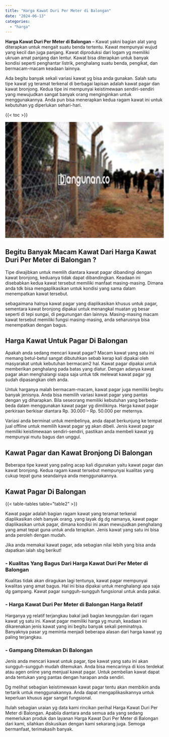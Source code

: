 ```yaml
---
title: "Harga Kawat Duri Per Meter di Balongan"
date: "2024-06-13"
categories: 
  - "harga"
---
```


**Harga Kawat Duri Per Meter di Balongan** – Kawat yakni bagian alat yang diterapkan untuk mengait suatu benda tertentu. Kawat mempunyai wujud yang kecil dan juga panjang. Kawat diproduksi dari logam yg memiliki ukruan amat panjang dan lentur. Kawat bisa diterapkan untuk banyak kondisi seperti penghantar listrik, penghalang suatu benda, pengikat, dan bermacam-macam keadaan lainnya.

Ada begitu banyak sekali variasi kawat yg bisa anda gunakan. Salah satu tipe kawat yg teramat terkenal di berbagai lapisan adalah kawat pagar dan kawat bronjong. Kedua tipe ini mempunyai keistimewaan sendiri-sendiri yang mewujudkan sangat banyak orang menginginkan untuk menggunakannya. Anda pun bisa menerapkan kedua ragam kawat ini untuk kebutuhan yg diperlukan sehari-hari.

{{< toc >}}

![Harga Kawat Duri Per Meter di Balongan](/images/jual-kawat-murah25.png)

## Begitu Banyak Macam Kawat Dari Harga Kawat Duri Per Meter di Balongan ?

Tipe diwajibkan untuk memlih diantara kawat pagar dibandingi dengan kawat bronjong, keduanya tidak dapat dibandingkan. Keadaan ini disebabkan kedua kawat tersebut memiliki manfaat masing-masing. Dimana anda tdk bisa mengaplikasikan untuk kondisi yang sama dalam menempatkan kawat tersebut.

sebagaimana halnya kawat pagar yang diaplikasikan khusus untuk pagar, sementara kawat bronjong dipakai untuk menangkal muatan yg besar seperti di tepi sungai, di pegunungan dan lainnya. Masing-masing macam kawat tersebut memiliki fungsi masing-masing, anda seharusnya bisa menempatkan dengan bagus.

## Harga Kawat Untuk Pagar Di Balongan

Apakah anda sedang mencari kawat pagar? Macam kawat yang satu ini memang betul-betul sangat dibutuhkan sebab kerap kali dipakai oleh masyarakat untuk kebutuhan bermacam2 hal. Kawat pagar dipakai untuk memberikan penghalang pada batas yang diatur. Dengan adanya kawat pagar akan menghalangi siapa saja untuk tdk melewat kawat pagar yg sudah dipasangkan oleh anda.

Untuk harganya malah bermacam-macam, kawat pagar juga memiliki begitu banyak jenisnya. Anda bisa memilih variasi kawat pagar yang pantas dengan yg diharapkan. Bila seseorang memiliki kebutuhan yang berbeda-beda dalam menggunakan kawat pagar yg dimilikinya. Harga kawat pagar perkiraan berkisar diantara Rp. 30.000 – Rp. 50.000 per meternya.

Variasi anda berminat untuk membelinya, anda dapat berkunjung ke tempat jual offline untuk memilih kawat pagar yg akan dibeli. Jenis kawat pagar memiliki keistimewaan sendiri-sendiri, pastikan anda membeli kawat yg mempunyai mutu bagus dan unggul.

## Kawat Pagar dan Kawat Bronjong Di Balongan

Beberapa tipe kawat yang paling acap kali digunakan yaitu kawat pagar dan kawat bronjong. Kedua ragam kawat tersebut mempunyai kualitas yang cukup tepat guna seandainya anda menggunakannya.

## Kawat Pagar Di Balongan

{{< table-tables table="table2" >}}

Kawat pagar adalah bagian ragam kawat yang teramat terkenal diaplikasikan oleh banyak orang. yang layak dg dg namanya, kawat pagar diaplikasikan untuk pagar, dimana kondisi ini akan mewujudkan penghalang yang amat tepat guna untuk anda terapkan. Jenis kawat yang satu ini bisa anda peroleh dengan mudah.

Jika anda memakai kawat pagar, ada sebagian nilai lebih yang bisa anda dapatkan ialah sbg berikut!

### \- Kualitas Yang Bagus Dari Harga Kawat Duri Per Meter di Balongan

Kualitas tidak akan diragukan lagi tentunya, kawat pagar mempunyai kwalitas yang amat bagus. Hal ini bisa dipakai untuk menghalangi apa saja dg gampang. Kawat pagar sungguh-sungguh fungsional untuk anda pakai.

### \- Harga Kawat Duri Per Meter di Balongan Harga Relatif

Harganya yg relatif terjangkau bakal jadi bagian keunggulan dari ragam kawat yg satu ini. Kawat pagar memiliki harga yg murah, keadaan ini dikarenakan jenis kawat yang ini begitu banyak sekali peminatnya. Banyaknya pasar yg meminta menjadi beberapa alasan dari harga kawat yg paling terjangkau.

### \- Gampang Ditemukan Di Balongan

Jenis anda mencari kawat untuk pagar, tipe kawat yang satu ini akan sungguh-sungguh mudah ditemukan. Anda bisa mencarinya di kios terdekat atau agen online yang menjual kawat pagar. Untuk pembelian kawat dapat anda tentukan yang pantas dengan harapan anda sendiri.

Dg melihat sebagian keistimewaan kawat pagar tentu akan membikin anda tertarik untuk menggunakannya. Anda dapat mengaplikasikannya untuk keperluan khusus agar sangat fungsional.

Itulah sebagian uraian yg data kami rincikan perihal Harga Kawat Duri Per Meter di Balongan. Apabila diantara anda semua ada yang sedang memerlukan produk dan layanan Harga Kawat Duri Per Meter di Balongan dari kami, silahkan diskusikan dengan kami sekarang juga. Semoga bermanfaat, terimakasih banyak.
